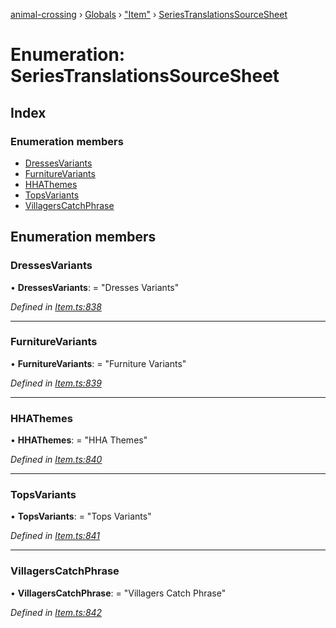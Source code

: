 [animal-crossing](../README.md) › [Globals](../globals.md) › ["Item"](../modules/_item_.md) › [SeriesTranslationsSourceSheet](_item_.seriestranslationssourcesheet.md)

# Enumeration: SeriesTranslationsSourceSheet

## Index

### Enumeration members

* [DressesVariants](_item_.seriestranslationssourcesheet.md#dressesvariants)
* [FurnitureVariants](_item_.seriestranslationssourcesheet.md#furniturevariants)
* [HHAThemes](_item_.seriestranslationssourcesheet.md#hhathemes)
* [TopsVariants](_item_.seriestranslationssourcesheet.md#topsvariants)
* [VillagersCatchPhrase](_item_.seriestranslationssourcesheet.md#villagerscatchphrase)

## Enumeration members

###  DressesVariants

• **DressesVariants**: = "Dresses Variants"

*Defined in [Item.ts:838](https://github.com/Norviah/animal-crossing/blob/6476932/module/types/Item.ts#L838)*

___

###  FurnitureVariants

• **FurnitureVariants**: = "Furniture Variants"

*Defined in [Item.ts:839](https://github.com/Norviah/animal-crossing/blob/6476932/module/types/Item.ts#L839)*

___

###  HHAThemes

• **HHAThemes**: = "HHA Themes"

*Defined in [Item.ts:840](https://github.com/Norviah/animal-crossing/blob/6476932/module/types/Item.ts#L840)*

___

###  TopsVariants

• **TopsVariants**: = "Tops Variants"

*Defined in [Item.ts:841](https://github.com/Norviah/animal-crossing/blob/6476932/module/types/Item.ts#L841)*

___

###  VillagersCatchPhrase

• **VillagersCatchPhrase**: = "Villagers Catch Phrase"

*Defined in [Item.ts:842](https://github.com/Norviah/animal-crossing/blob/6476932/module/types/Item.ts#L842)*
